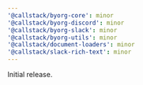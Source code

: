 ```yaml
---
'@callstack/byorg-core': minor
'@callstack/byorg-discord': minor
'@callstack/byorg-slack': minor
'@callstack/byorg-utils': minor
'@callstack/document-loaders': minor
'@callstack/slack-rich-text': minor
---
```


Initial release.
